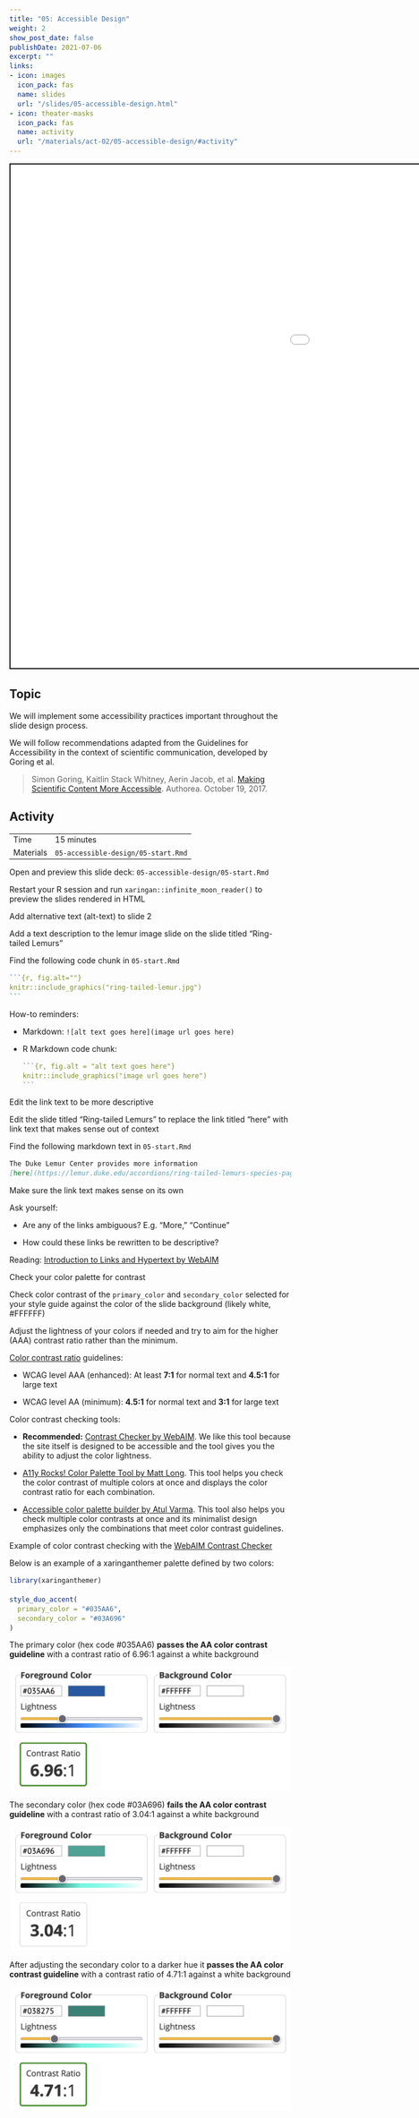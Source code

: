```yaml
---
title: "05: Accessible Design"
weight: 2
show_post_date: false
publishDate: 2021-07-06
excerpt: ""
links:
- icon: images
  icon_pack: fas
  name: slides
  url: "/slides/05-accessible-design.html"
- icon: theater-masks
  icon_pack: fas
  name: activity
  url: "/materials/act-02/05-accessible-design/#activity"
---
```


<script src="{{< blogdown/postref >}}index_files/clipboard/clipboard.min.js"></script>
<link href="{{< blogdown/postref >}}index_files/xaringanExtra-clipboard/xaringanExtra-clipboard.css" rel="stylesheet" />
<script src="{{< blogdown/postref >}}index_files/xaringanExtra-clipboard/xaringanExtra-clipboard.js"></script>
<script>window.xaringanExtraClipboard(null, {"button":"Copy Code","success":"Copied!","error":"Press Ctrl+C to Copy"})</script>
<script src="{{< blogdown/postref >}}index_files/fitvids/fitvids.min.js"></script>
<div class="shareagain" style="min-width:300px;margin:1em auto;">
<iframe src="/slides/05-accessible-design.html" width="1600" height="900" style="border:2px solid currentColor;" loading="lazy" allowfullscreen></iframe>
<script>fitvids('.shareagain', {players: 'iframe'});</script>
</div>

## Topic

We will implement some accessibility practices important throughout the slide design process.

We will follow recommendations adapted from the Guidelines for Accessibility in the context of scientific communication, developed by Goring et al.

> Simon Goring, Kaitlin Stack Whitney, Aerin Jacob, et al. [Making Scientific Content More Accessible](https://www.authorea.com/users/152134/articles/206076-making-scientific-content-more-accessible). Authorea. October 19, 2017.

## Activity

<div class="activity-table">

|           |                                     |
|:----------|:------------------------------------|
| Time      | 15 minutes                          |
| Materials | `05-accessible-design/05-start.Rmd` |

</div>

<div class="activity-step">

Open and preview this slide deck: `05-accessible-design/05-start.Rmd`

Restart your R session and run `xaringan::infinite_moon_reader()` to preview the slides rendered in HTML

</div>

<div class="activity-step">

Add alternative text (alt-text) to slide 2

Add a text description to the lemur image slide on the slide titled “Ring-tailed Lemurs”

Find the following code chunk in `05-start.Rmd`

```` r
```{r, fig.alt=""}
knitr::include_graphics("ring-tailed-lemur.jpg")
```
````

How-to reminders:

-   Markdown: `![alt text goes here](image url goes here)`

-   R Markdown code chunk:

    ```` r
    ```{r, fig.alt = "alt text goes here"}
    knitr::include_graphics("image url goes here")
    ```
    ````

</div>

<div class="activity-step">

Edit the link text to be more descriptive

Edit the slide titled “Ring-tailed Lemurs” to replace the link titled “here” with link text that makes sense out of context

Find the following markdown text in `05-start.Rmd`

``` md
The Duke Lemur Center provides more information 
[here](https://lemur.duke.edu/accordions/ring-tailed-lemurs-species-page/)
```

Make sure the link text makes sense on its own

Ask yourself:

-   Are any of the links ambiguous? E.g. “More,” “Continue”

-   How could these links be rewritten to be descriptive?

Reading: [Introduction to Links and Hypertext by WebAIM](https://webaim.org/techniques/hypertext/#screen_readers)

</div>

<div class="activity-step">

Check your color palette for contrast

Check color contrast of the `primary_color` and `secondary_color` selected for your style guide against the color of the slide background (likely white, \#FFFFFF)

Adjust the lightness of your colors if needed and try to aim for the higher (AAA) contrast ratio rather than the minimum.

[Color contrast ratio](https://webaim.org/articles/contrast/#ratio) guidelines:

-   WCAG level AAA (enhanced): At least **7:1** for normal text and **4.5:1** for large text

-   WCAG level AA (minimum): **4.5:1** for normal text and **3:1** for large text

Color contrast checking tools:

-   **Recommended:** [Contrast Checker by WebAIM](https://webaim.org/resources/contrastchecker/). We like this tool because the site itself is designed to be accessible and the tool gives you the ability to adjust the color lightness.

-   [A11y Rocks! Color Palette Tool by Matt Long](http://a11yrocks.com/colorPalette/). This tool helps you check the color contrast of multiple colors at once and displays the color contrast ratio for each combination.

-   [Accessible color palette builder by Atul Varma](https://toolness.github.io/accessible-color-matrix/). This tool also helps you check multiple color contrasts at once and its minimalist design emphasizes only the combinations that meet color contrast guidelines.

</div>

<div class="activity-step">

Example of color contrast checking with the [WebAIM Contrast Checker](https://webaim.org/resources/contrastchecker/)

Below is an example of a <span class="pkg">xaringanthemer</span> palette defined by two colors:

``` r
library(xaringanthemer)

style_duo_accent(
  primary_color = "#035AA6",
  secondary_color = "#03A696"
)
```

The primary color (hex code \#035AA6) **passes the AA color contrast guideline** with a contrast ratio of 6.96:1 against a white background

![A foreground color blue with hex code \#035AA6 has a contrast ratio of 6.96:1 against a white background. It passes AA guidelines](contrast-check-blue.png)

The secondary color (hex code \#03A696) **fails the AA color contrast guideline** with a contrast ratio of 3.04:1 against a white background

![A foreground color green with hex code \#03A696 has a contrast ratio of 3.04:1 against a white background. It fails AA guidelines](contrast-check-green-fail.png)

After adjusting the secondary color to a darker hue it **passes the AA color contrast guideline** with a contrast ratio of 4.71:1 against a white background

![An adjusted foreground color of green with hex code \#038275 has a contrast ratio of 4.71:1 against a white background. It passes AA guidelines](contrast-check-green-pass.png)

</div>
